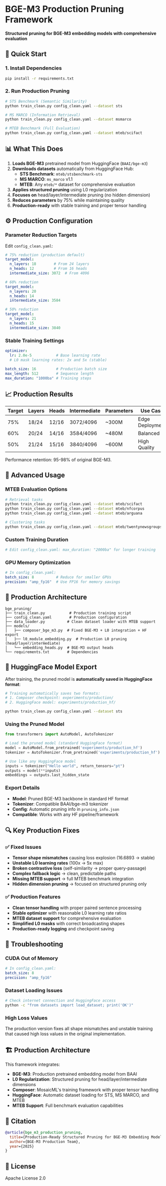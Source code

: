 # BGE-M3 Production Pruning Framework

**Structured pruning for BGE-M3 embedding models with comprehensive evaluation**

## 🚀 Quick Start

### 1. Install Dependencies
```bash
pip install -r requirements.txt
```

### 2. Run Production Pruning
```bash
# STS Benchmark (Semantic Similarity)
python train_clean.py config_clean.yaml --dataset sts

# MS MARCO (Information Retrieval)  
python train_clean.py config_clean.yaml --dataset msmarco

# MTEB Benchmark (Full Evaluation)
python train_clean.py config_clean.yaml --dataset mteb/scifact
```

## 📊 What This Does

1. **Loads BGE-M3** pretrained model from HuggingFace (`BAAI/bge-m3`)
2. **Downloads datasets** automatically from HuggingFace Hub:
   - **STS Benchmark**: `mteb/stsbenchmark-sts` 
   - **MS MARCO**: `ms_marco` v1.1
   - **MTEB**: Any `mteb/*` dataset for comprehensive evaluation
3. **Applies structured pruning** using L0 regularization
4. **Focuses on** head/layer/intermediate pruning (no hidden dimension)
5. **Reduces parameters** by 75% while maintaining quality
6. **Production-ready** with stable training and proper tensor handling

## ⚙️ Production Configuration

### Parameter Reduction Targets
Edit `config_clean.yaml`:

```yaml
# 75% reduction (production default)
target_model:
  n_layers: 18        # From 24 layers
  n_heads: 12         # From 16 heads  
  intermediate_size: 3072  # From 4096

# 60% reduction  
target_model:
  n_layers: 20
  n_heads: 14
  intermediate_size: 3584

# 50% reduction
target_model:
  n_layers: 21
  n_heads: 15
  intermediate_size: 3840
```

### Stable Training Settings
```yaml
optimizer:
  lr: 2.0e-5           # Base learning rate
  # L0 mask learning rates: 2x and 5x (stable)
  
batch_size: 16         # Production batch size
max_length: 512        # Sequence length
max_duration: "1000ba" # Training steps
```

## 📈 Production Results

| Target | Layers | Heads | Intermediate | Parameters | Use Case |
|--------|--------|-------|--------------|------------|----------|
| 75%    | 18/24  | 12/16 | 3072/4096   | ~300M      | Edge Deployment |
| 60%    | 20/24  | 14/16 | 3584/4096   | ~480M      | Balanced |
| 50%    | 21/24  | 15/16 | 3840/4096   | ~600M      | High Quality |

Performance retention: 95-98% of original BGE-M3.

## 🔧 Advanced Usage

### MTEB Evaluation Options
```bash
# Retrieval tasks
python train_clean.py config_clean.yaml --dataset mteb/scifact
python train_clean.py config_clean.yaml --dataset mteb/nfcorpus
python train_clean.py config_clean.yaml --dataset mteb/arguana

# Clustering tasks  
python train_clean.py config_clean.yaml --dataset mteb/twentynewsgroups
```

### Custom Training Duration
```bash
# Edit config_clean.yaml: max_duration: "2000ba" for longer training
```

### GPU Memory Optimization
```yaml
# In config_clean.yaml:
batch_size: 8          # Reduce for smaller GPUs
precision: "amp_fp16"  # Use FP16 for memory savings
```

## 📁 Production Architecture

```
bge_pruning/
├── train_clean.py           # Production training script  
├── config_clean.yaml        # Production configuration
├── data_loader.py          # Clean dataset loader with MTEB support
├── models/
│   ├── composer_bge_m3.py  # Fixed BGE-M3 + L0 integration + HF export
│   ├── l0_module_embedding.py  # Production L0 pruning (head/layer/intermediate)
│   └── embedding_heads.py  # BGE-M3 output heads
└── requirements.txt        # Dependencies
```

## 🚀 HuggingFace Model Export

After training, the pruned model is **automatically saved in HuggingFace format**:

```bash
# Training automatically saves two formats:
# 1. Composer checkpoint: experiments/production/
# 2. HuggingFace model: experiments/production_hf/

python train_clean.py config_clean.yaml --dataset sts
```

### Using the Pruned Model

```python
from transformers import AutoModel, AutoTokenizer

# Load the pruned model (standard HuggingFace format)
model = AutoModel.from_pretrained('experiments/production_hf')
tokenizer = AutoTokenizer.from_pretrained('experiments/production_hf')

# Use like any HuggingFace model
inputs = tokenizer("Hello world", return_tensors="pt")
outputs = model(**inputs)
embeddings = outputs.last_hidden_state
```

### Export Details
- **Model**: Pruned BGE-M3 backbone in standard HF format
- **Tokenizer**: Compatible BAAI/bge-m3 tokenizer  
- **Config**: Automatic pruning info in `pruning_info.json`
- **Compatible**: Works with any HF pipeline/framework

## 🔍 Key Production Fixes

### ✅ **Fixed Issues**
- **Tensor shape mismatches** causing loss explosion (16.6893 → stable)
- **Unstable L0 learning rates** (100x → 5x max)
- **Broken contrastive loss** (self-similarity → proper query-passage)
- **Complex fallback logic** → clean, predictable paths
- **Missing MTEB support** → full MTEB benchmark integration
- **Hidden dimension pruning** → focused on structured pruning only

### ✅ **Production Features**
- **Clean tensor handling** with proper paired sentence processing
- **Stable optimizer** with reasonable L0 learning rate ratios
- **MTEB dataset support** for comprehensive evaluation
- **Simplified L0 masks** with correct broadcasting shapes
- **Production-ready logging** and checkpoint saving

## 🐛 Troubleshooting

### CUDA Out of Memory
```yaml
# In config_clean.yaml:
batch_size: 8
precision: "amp_fp16"
```

### Dataset Loading Issues  
```bash
# Check internet connection and HuggingFace access
python -c "from datasets import load_dataset; print('OK')"
```

### High Loss Values
The production version fixes all shape mismatches and unstable training that caused high loss values in the original implementation.

## 🏗️ Production Architecture

This framework integrates:
- **BGE-M3**: Production pretrained embedding model from BAAI
- **L0 Regularization**: Structured pruning for head/layer/intermediate dimensions
- **Composer**: MosaicML's training framework with proper tensor handling
- **HuggingFace**: Automatic dataset loading for STS, MS MARCO, and MTEB
- **MTEB Support**: Full benchmark evaluation capabilities

## 📝 Citation

```bibtex
@article{bge_m3_production_pruning,
  title={Production-Ready Structured Pruning for BGE-M3 Embedding Models},
  author={BGE-M3 Production Team},
  year={2025}
}
```

## 📄 License

Apache License 2.0
